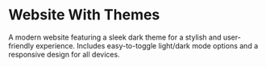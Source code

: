 # Website With Themes
A modern website featuring a sleek dark theme for a stylish and user-friendly experience. Includes easy-to-toggle light/dark mode options and a responsive design for all devices.

